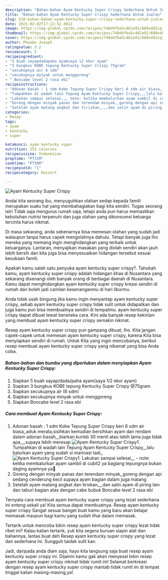 ```yaml
---
description: "Bahan-bahan Ayam Kentucky Super Crispy Sederhana Untuk Jualan"
title: "Bahan-bahan Ayam Kentucky Super Crispy Sederhana Untuk Jualan"
slug: 510-bahan-bahan-ayam-kentucky-super-crispy-sederhana-untuk-jualan
date: 2021-02-02T17:12:52.491Z
image: https://img-global.cpcdn.com/recipes/740d4fba5c462a91/680x482cq70/ayam-kentucky-super-crispy-foto-resep-utama.jpg
thumbnail: https://img-global.cpcdn.com/recipes/740d4fba5c462a91/680x482cq70/ayam-kentucky-super-crispy-foto-resep-utama.jpg
cover: https://img-global.cpcdn.com/recipes/740d4fba5c462a91/680x482cq70/ayam-kentucky-super-crispy-foto-resep-utama.jpg
author: Phoebe Joseph
ratingvalue: 3.2
reviewcount: 5
recipeingredient:
- "5 buah sayapdadapaha ayamsaya 12 ekor ayam"
- "3 bungkus KOBE tepung Kentucky Super Crispy 75gram"
- "secukupnya air 6 sdm"
- "secukupnya minyak untuk menggoreng"
- " Boncabe level 2 rasa ebi"
recipeinstructions:
- "Adonan basah : 1 sdm Kobe Tepung Super Crispy beri 6 sdm air biasa,,aduk merata,sisihkan kemudian bersihkan ayam dan rendam dalam adonan basah,,,biarkan kurleb 30 menit atau lebih lama juga tidak apa,,,,supaya lebih meresap"
- "Tumpahkan di wadah lain Tepung Ayam Kentucky Super Crispy,,,lalu balurkan ayam yang sudah si marinasi tadi,,"
- "Lakukan sampai selesai,,, note: ketika membalurkan ayam sambil di cubit2 ya bagiang tepungnya bukan daging ayamnya ya🙏"
- "Goreng dengan minyak panas dan terendam minyak,,goreng dengan api sedang cenderung kecil supaya ayam bagian dalam juga matang"
- "Setelah ayam matang angkat dan tiriskan,,,,dan salin ayam di piring lain dan taburi bagian atas dengan cabe bubuk Boncabe level 2 rasa ebi"
categories:
- Resep
tags:
- ayam
- kentucky
- super

katakunci: ayam kentucky super 
nutrition: 153 calories
recipecuisine: Indonesian
preptime: "PT31M"
cooktime: "PT30M"
recipeyield: "1"
recipecategory: Dessert

---
```



![Ayam Kentucky Super Crispy](https://img-global.cpcdn.com/recipes/740d4fba5c462a91/680x482cq70/ayam-kentucky-super-crispy-foto-resep-utama.jpg)

Andai kita seorang ibu, menyuguhkan olahan sedap kepada famili merupakan suatu hal yang membahagiakan bagi kita sendiri. Tugas seorang istri Tidak saja mengurus rumah saja, tetapi anda pun harus memastikan kebutuhan nutrisi terpenuhi dan juga olahan yang dikonsumsi keluarga tercinta harus nikmat.

Di masa  sekarang, anda sebenarnya bisa memesan olahan yang sudah jadi walaupun tanpa harus capek mengolahnya dahulu. Tetapi banyak juga lho mereka yang memang ingin menghidangkan yang terbaik untuk keluarganya. Lantaran, menyajikan masakan yang diolah sendiri akan jauh lebih bersih dan kita juga bisa menyesuaikan hidangan tersebut sesuai kesukaan famili. 



Apakah kamu salah satu penyuka ayam kentucky super crispy?. Tahukah kamu, ayam kentucky super crispy adalah hidangan khas di Nusantara yang sekarang disenangi oleh banyak orang di berbagai daerah di Nusantara. Kamu dapat menghidangkan ayam kentucky super crispy kreasi sendiri di rumah dan boleh jadi camilan kesenanganmu di hari liburmu.

Anda tidak usah bingung jika kamu ingin menyantap ayam kentucky super crispy, sebab ayam kentucky super crispy tidak sulit untuk didapatkan dan juga kamu pun bisa membuatnya sendiri di tempatmu. ayam kentucky super crispy dapat dibuat lewat beraneka cara. Kini ada banyak resep kekinian yang membuat ayam kentucky super crispy semakin nikmat.

Resep ayam kentucky super crispy pun gampang dibuat, lho. Kita jangan capek-capek untuk memesan ayam kentucky super crispy, karena Kita bisa menyiapkan sendiri di rumah. Untuk Kita yang ingin mencobanya, berikut resep membuat ayam kentucky super crispy yang nikamat yang bisa Anda coba.

<!--inarticleads1-->

##### Bahan-bahan dan bumbu yang diperlukan dalam menyiapkan Ayam Kentucky Super Crispy:

1. Siapkan 5 buah sayap/dada/paha ayam(saya 1/2 ekor ayam)
1. Siapkan 3 bungkus KOBE tepung Kentucky Super Crispy @75gram
1. Siapkan secukupnya air (6 sdm)
1. Siapkan secukupnya minyak untuk menggoreng
1. Siapkan  Boncabe level 2 rasa ebi




<!--inarticleads2-->

##### Cara membuat Ayam Kentucky Super Crispy:

1. Adonan basah : 1 sdm Kobe Tepung Super Crispy beri 6 sdm air biasa,,aduk merata,sisihkan kemudian bersihkan ayam dan rendam dalam adonan basah,,,biarkan kurleb 30 menit atau lebih lama juga tidak apa,,,,supaya lebih meresap
<img src="https://img-global.cpcdn.com/steps/91866225c88b72d1/160x128cq70/ayam-kentucky-super-crispy-langkah-memasak-1-foto.jpg" alt="Ayam Kentucky Super Crispy">1. Tumpahkan di wadah lain Tepung Ayam Kentucky Super Crispy,,,lalu balurkan ayam yang sudah si marinasi tadi,,
<img src="https://img-global.cpcdn.com/steps/c987d609fb350e80/160x128cq70/ayam-kentucky-super-crispy-langkah-memasak-2-foto.jpg" alt="Ayam Kentucky Super Crispy">1. Lakukan sampai selesai,,, - note: ketika membalurkan ayam sambil di cubit2 ya bagiang tepungnya bukan daging ayamnya ya🙏
1. Goreng dengan minyak panas dan terendam minyak,,goreng dengan api sedang cenderung kecil supaya ayam bagian dalam juga matang
1. Setelah ayam matang angkat dan tiriskan,,,,dan salin ayam di piring lain dan taburi bagian atas dengan cabe bubuk Boncabe level 2 rasa ebi




Ternyata cara membuat ayam kentucky super crispy yang lezat sederhana ini enteng sekali ya! Kita semua dapat membuatnya. Resep ayam kentucky super crispy Sangat sesuai banget buat kamu yang baru akan belajar memasak maupun bagi kamu yang sudah lihai dalam memasak.

Tertarik untuk mencoba bikin resep ayam kentucky super crispy lezat tidak ribet ini? Kalau kalian tertarik, yuk kita segera buruan siapin alat dan bahannya, lantas buat deh Resep ayam kentucky super crispy yang lezat dan sederhana ini. Sungguh taidak sulit kan. 

Jadi, daripada anda diam saja, hayo kita langsung saja buat resep ayam kentucky super crispy ini. Dijamin kamu gak akan menyesal bikin resep ayam kentucky super crispy nikmat tidak rumit ini! Selamat berkreasi dengan resep ayam kentucky super crispy mantab tidak rumit ini di tempat tinggal kalian masing-masing,ya!.

